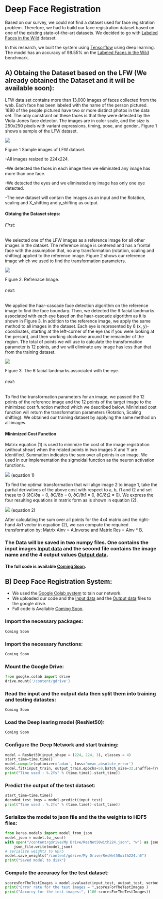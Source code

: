 # Deep Face Registration

Based on our survey, we could not find a dataset used for face registration problem. Therefore, we had to build our face registration dataset based on one of the existing state-of-the-art datasets. We decided to go with [Labeled Faces in the Wild](http://vis-www.cs.umass.edu/lfw/) dataset.

In this research, we built the system using [Tensorflow](https://www.tensorflow.org/guide/keras) using deep learning. The model has an accuracy of 98.55% on the [Labeled Faces in the Wild](http://vis-www.cs.umass.edu/lfw/) benchmark.


## A) Obtaing the Dataset based on the LFW (We already obtained the Dataset and it will be available soon):

   LFW data set contains more than 13,000 images of faces collected from the web. Each face has been labeled with the name of the person pictured. 1680 of the people pictured have two or more distinct photos in the data set. The only constraint on these faces is that they were detected by the Viola-Jones face detector. The images are in color scale, and the size is 250x250 pixels with variant expressions, timing, pose, and gender.. Figure 1 shows a sample of the LFW dataset.

![](https://github.com/mohannadabuzneid/Deep-Face-Registration/blob/master/LFW.png)
   
   Figure 1 Sample images of LFW dataset.
   
-All images resized to 224x224.

-We detected the faces in each image then we eliminated any image has more than one face.

-We detected the eyes and we eliminated any image has only one eye detected.

-The new dataset will contain the images as an input and the Rotation, scaling and X_shifting and y_shifting as output.



#### Obtaing the Dataset steps:

###### First: 
We selected one of the LFW images as a reference image for all other images in the dataset. The reference image is centered and has a frontal face with the assumption that, no any transformation (rotation, scaling and shifting) applied to the reference image. Figure 2 shows our reference image which we used to find the transformation parameters.

![](https://github.com/mohannadabuzneid/Deep-Face-Registration/blob/master/Refrenace%20Image.png)

   Figure 2. Refrenace Image.
   
 ###### next: 

We applied the haar-cascade face detection algorithm on the reference image to find the face boundary. Then, we detected the 6 facial landmarks associated with each eye based on the haar-cascade algorithm as it is shown in Figure 3.  In addition to the reference image, we apply the same method to all images in the dataset. Each eye is represented by 6 (x, y)-coordinates, starting at the left-corner of the eye (as if you were looking at the person), and then working clockwise around the remainder of the region. The total of points we will use to calculate the transformation parameter is 12 points, and we will eliminate any image has less than that from the training dataset.

![](https://github.com/mohannadabuzneid/Deep-Face-Registration/blob/master/The%206%20facial%20landmarks%20associated%20with%20the%20eye.jpg)

Figure 3. The 6 facial landmarks associated with the eye.

###### next: 

To find the transformation parameters for an image, we passed the 12 points of the reference image and the 12 points of the target image to the minimized cost function method which we described below. Minimized cost function will return the transformation parameters (Rotation, Scaling shifting). We obtained our training dataset by applying the same method on all images.


#### Minimized Cost Function

Matrix equation (1) is used to minimize the cost of the image registration (without shear) when the related points in two images X and Y are identified. Summation indicates the sum over all points in an image.  We used in our implementation the sigmoidal function as the neuron activation functions.

![](https://github.com/mohannadabuzneid/Deep-Face-Registration/blob/master/eq1.png)          (equation 1)


To find the optimal transformation that will align image 2 to image 1, take the partial derivatives of the above cost with respect to a, b, t1 and t2 and set these to 0 (∂C/∂a = 0, ∂C/∂b = 0, ∂C/∂t1 = 0, ∂C/∂t2 = 0). We express the four resulting equations in matrix form as is shown in equation (2).

![](https://github.com/mohannadabuzneid/Deep-Face-Registration/blob/master/eq2.png)          (equation 2)

After calculating the sum over all points for the 4x4 matrix and the right-hand 4x1 vector in equation (2), we can compute the required transformation by: 
       Matrix Ainv = A.Inverse and  Matrix Res = Ainv * B.
       
       
### The Data will be saved in two numpy files. One contains the input images [Input data]() and the second file contains the image name and the 4 output values [Output data](https://github.com/mohannadabuzneid/Deep-Face-Registration/blob/master/outputValues224withTheImageName.zip). 

#### The full code is available  [Coming Soon]().


## B) Deep Face Registration System:

- We used the [Google Colab system](https://colab.research.google.com) to tain our network. 
- We uploaded our code and the [Input data]() and the [Output data](https://github.com/mohannadabuzneid/Deep-Face-Registration/blob/master/outputValues224withTheImageName.zip) files to the google drive. 
- Full code is Available [Coming Soon](). 


### Import the necessary packages:

```python
Coming Soon
```
### Import the necessary functions:

```python
Coming Soon 
```

### Mount the Google Drive:
```python
from google.colab import drive
drive.mount('/content/gdrive')
```

### Read the input and the output data then split them into training and testing datastes:
```python
Coming Soon
```

### Load the Deep learing model (ResNet50):
```python
Coming Soon
```

### Configure the Deep Network and start training:

```python
model = ResNet50(input_shape = (224, 224, 3), classes = 4)
start_time=time.time()
model.compile(optimizer='adam', loss='mean_absolute_error')
model.fit(input_train, output_train,epochs=50,batch_size=32,shuffle=True,validation_data=(input_test, output_test))
print("Time used : %.2fs" % (time.time()-start_time))
```

### Predict the output of the test dataset:

```python
start_time=time.time()
decoded_test_imgs = model.predict(input_test)
print("Time used : %.2fs" % (time.time()-start_time))
```

### Serialize the model to json file and the the weights to HDF5 files:

```python
from keras.models import model_from_json
model_json = model.to_json()
with open("/content/gdrive/My Drive/ResNet50with224.json", "w") as json_file:
    json_file.write(model_json)
# serialize weights to HDF5
model.save_weights("/content/gdrive/My Drive/ResNet50with224.h5")
print("Saved model to disk")
```
### Compute the accuracy for the test dataset:

```python
scoresForTheTestImages = model.evaluate(input_test, output_test, verbose=0)
print("Error rate for the test images = ",scoresForTheTestImages )
print("Accurcy for the test images:", (100-scoresForTheTestImages))
```
